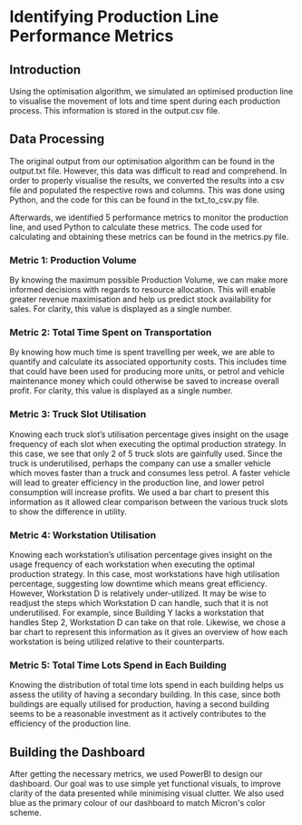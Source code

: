# Identifying Production Line Performance Metrics

## Introduction
Using the optimisation algorithm, we simulated an optimised production line to visualise the movement of lots and time spent during each production process. This information is stored in the output.csv file.

## Data Processing
The original output from our optimisation algorithm can be found in the output.txt file. However, this data was difficult to read and comprehend. In order to properly visualise the results, we converted the results into a csv file and populated the respective rows and columns. This was done using Python, and the code for this can be found in the txt_to_csv.py file.

Afterwards, we identified 5 performance metrics to monitor the production line, and used Python to calculate these metrics. The code used for calculating and obtaining these metrics can be found in the metrics.py file.

### Metric 1: Production Volume
By knowing the maximum possible Production Volume, we can make more informed decisions with regards to resource allocation. This will enable greater revenue maximisation and help us predict stock availability for sales. For clarity, this value is displayed as a single number.

### Metric 2: Total Time Spent on Transportation
By knowing how much time is spent travelling per week, we are able to quantify and calculate its associated opportunity costs. This includes time that could have been used for producing more units, or petrol and vehicle maintenance money which could otherwise be saved to increase overall profit. For clarity, this value is displayed as a single number.

### Metric 3: Truck Slot Utilisation
Knowing each truck slot’s utilisation percentage gives insight on the usage frequency of each slot when executing the optimal production strategy. In this case, we see that only 2 of 5 truck slots are gainfully used. Since the truck is underutilised, perhaps the company can use a smaller vehicle which moves faster than a truck and consumes less petrol. A faster vehicle will lead to greater efficiency in the production line, and lower petrol consumption will increase profits. We used a bar chart to present this information as it allowed clear comparison between the various truck slots to show the difference in utility.

### Metric 4: Workstation Utilisation
Knowing each workstation’s utilisation percentage gives insight on the usage frequency of each workstation when executing the optimal production strategy. In this case, most workstations have high utilisation percentage, suggesting low downtime which means great efficiency. However, Workstation D is relatively under-utilized. It may be wise to readjust the steps which Workstation D can handle, such that it is not underutilised. For example, since Building Y lacks a workstation that handles Step 2, Workstation D can take on that role. Likewise, we chose a bar chart to represent this information as it gives an overview of how each workstation is being utilized relative to their counterparts.

### Metric 5: Total Time Lots Spend in Each Building
Knowing the distribution of total time lots spend in each building helps us assess the utility of having a secondary building. In this case, since both buildings are equally utilised for production, having a second building seems to be a reasonable investment as it actively contributes to the efficiency of the production line.

## Building the Dashboard
After getting the necessary metrics, we used PowerBI to design our dashboard. Our goal was to use simple yet functional visuals, to improve clarity of the data presented while minimising visual clutter. We also used blue as the primary colour of our dashboard to match Micron's color scheme.